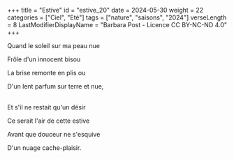 +++
title = "Estive"
id = "estive_20"
date = 2024-05-30
weight = 22
categories = ["Ciel", "Eté"]
tags = ["nature", "saisons", "2024"]
verseLength = 8
LastModifierDisplayName = "Barbara Post - Licence CC BY-NC-ND 4.0"
+++

Quand le soleil sur ma peau nue

Frôle d'un innocent bisou

La brise remonte en plis ou

D'un lent parfum sur terre et nue,

 \
Et s'il ne restait qu'un désir

Ce serait l'air de cette estive

Avant que douceur ne s'esquive

D'un nuage cache-plaisir.
